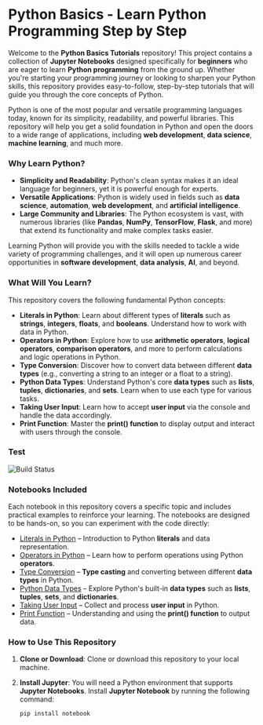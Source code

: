 # Python Basics - Learn Python Programming Step by Step

Welcome to the **Python Basics Tutorials** repository! This project contains a collection of **Jupyter Notebooks** designed specifically for **beginners** who are eager to learn **Python programming** from the ground up. Whether you're starting your programming journey or looking to sharpen your Python skills, this repository provides easy-to-follow, step-by-step tutorials that will guide you through the core concepts of Python.

Python is one of the most popular and versatile programming languages today, known for its simplicity, readability, and powerful libraries. This repository will help you get a solid foundation in Python and open the doors to a wide range of applications, including **web development**, **data science**, **machine learning**, and much more.

### Why Learn Python?

- **Simplicity and Readability**: Python's clean syntax makes it an ideal language for beginners, yet it is powerful enough for experts.
- **Versatile Applications**: Python is widely used in fields such as **data science**, **automation**, **web development**, and **artificial intelligence**.
- **Large Community and Libraries**: The Python ecosystem is vast, with numerous libraries (like **Pandas**, **NumPy**, **TensorFlow**, **Flask**, and more) that extend its functionality and make complex tasks easier.

Learning Python will provide you with the skills needed to tackle a wide variety of programming challenges, and it will open up numerous career opportunities in **software development**, **data analysis**, **AI**, and beyond.

### What Will You Learn?

This repository covers the following fundamental Python concepts:

- **Literals in Python**: Learn about different types of **literals** such as **strings**, **integers**, **floats**, and **booleans**. Understand how to work with data in Python.
- **Operators in Python**: Explore how to use **arithmetic operators**, **logical operators**, **comparison operators**, and more to perform calculations and logic operations in Python.
- **Type Conversion**: Discover how to convert data between different **data types** (e.g., converting a string to an integer or a float to a string).
- **Python Data Types**: Understand Python's core **data types** such as **lists**, **tuples**, **dictionaries**, and **sets**. Learn when to use each type for various tasks.
- **Taking User Input**: Learn how to accept **user input** via the console and handle the data accordingly.
- **Print Function**: Master the **print() function** to display output and interact with users through the console.

### Test 
![Build Status](https://github.com/sydhsn/Python-Basics-Tutorials-Learn-Python-Programming-Step-by-Step/actions/workflows/python-app.yml/badge.svg)

### Notebooks Included

Each notebook in this repository covers a specific topic and includes practical examples to reinforce your learning. The notebooks are designed to be hands-on, so you can experiment with the code directly:

- [Literals in Python](Literals_in_Python.ipynb) – Introduction to Python **literals** and data representation.
- [Operators in Python](Operators_in_Python.ipynb) – Learn how to perform operations using Python **operators**.
- [Type Conversion](Type-Conversion.ipynb) – **Type casting** and converting between different **data types** in Python.
- [Python Data Types](python-data-types.ipynb) – Explore Python's built-in **data types** such as **lists**, **tuples**, **sets**, and **dictionaries**.
- [Taking User Input](taking-users-input.ipynb) – Collect and process **user input** in Python.
- [Print Function](print-function.ipynb) – Understanding and using the **print() function** to output data.

### How to Use This Repository

1. **Clone or Download**: Clone or download this repository to your local machine.
2. **Install Jupyter**: You will need a Python environment that supports **Jupyter Notebooks**. Install **Jupyter Notebook** by running the following command:

   ```bash
   pip install notebook
